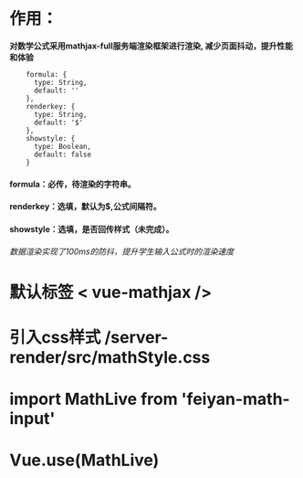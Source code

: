# 作用：
  **对数学公式采用mathjax-full服务端渲染框架进行渲染, 减少页面抖动，提升性能和体验**
```
    formula: {
      type: String,
      default: ''
    },
    renderkey: {
      type: String,
      default: '$'
    },
    showstyle: {
      type: Boolean,
      default: false
    }
```

#### formula：必传，待渲染的字符串。
#### renderkey：选填，默认为$,公式间隔符。
#### showstyle：选填，是否回传样式（未完成）。

###### 数据渲染实现了100ms的防抖，提升学生输入公式时的渲染速度
# 默认标签 < vue-mathjax />
# 引入css样式 /server-render/src/mathStyle.css
# import MathLive from 'feiyan-math-input'
# Vue.use(MathLive)
